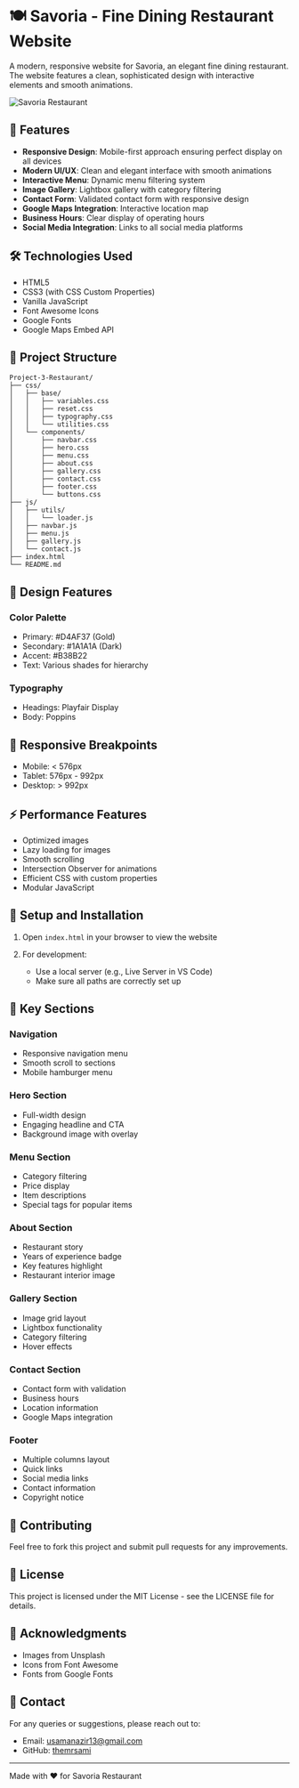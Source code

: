 # 🍽️ Savoria - Fine Dining Restaurant Website

A modern, responsive website for Savoria, an elegant fine dining restaurant. The website features a clean, sophisticated design with interactive elements and smooth animations.

![Savoria Restaurant](https://images.unsplash.com/photo-1414235077428-338989a2e8c0?auto=format&fit=crop&w=800)

## 🚀 Features

- **Responsive Design**: Mobile-first approach ensuring perfect display on all devices
- **Modern UI/UX**: Clean and elegant interface with smooth animations
- **Interactive Menu**: Dynamic menu filtering system
- **Image Gallery**: Lightbox gallery with category filtering
- **Contact Form**: Validated contact form with responsive design
- **Google Maps Integration**: Interactive location map
- **Business Hours**: Clear display of operating hours
- **Social Media Integration**: Links to all social media platforms

## 🛠️ Technologies Used

- HTML5
- CSS3 (with CSS Custom Properties)
- Vanilla JavaScript
- Font Awesome Icons
- Google Fonts
- Google Maps Embed API

## 📁 Project Structure

```
Project-3-Restaurant/
├── css/
│   ├── base/
│   │   ├── variables.css
│   │   ├── reset.css
│   │   ├── typography.css
│   │   └── utilities.css
│   └── components/
│       ├── navbar.css
│       ├── hero.css
│       ├── menu.css
│       ├── about.css
│       ├── gallery.css
│       ├── contact.css
│       ├── footer.css
│       └── buttons.css
├── js/
│   ├── utils/
│   │   └── loader.js
│   ├── navbar.js
│   ├── menu.js
│   ├── gallery.js
│   └── contact.js
├── index.html
└── README.md
```

## 🎨 Design Features

### Color Palette
- Primary: #D4AF37 (Gold)
- Secondary: #1A1A1A (Dark)
- Accent: #B38B22
- Text: Various shades for hierarchy

### Typography
- Headings: Playfair Display
- Body: Poppins

## 📱 Responsive Breakpoints

- Mobile: < 576px
- Tablet: 576px - 992px
- Desktop: > 992px

## ⚡ Performance Features

- Optimized images
- Lazy loading for images
- Smooth scrolling
- Intersection Observer for animations
- Efficient CSS with custom properties
- Modular JavaScript

## 🔧 Setup and Installation

1. Open `index.html` in your browser to view the website

2. For development:
   - Use a local server (e.g., Live Server in VS Code)
   - Make sure all paths are correctly set up

## 🌟 Key Sections

### Navigation
- Responsive navigation menu
- Smooth scroll to sections
- Mobile hamburger menu

### Hero Section
- Full-width design
- Engaging headline and CTA
- Background image with overlay

### Menu Section
- Category filtering
- Price display
- Item descriptions
- Special tags for popular items

### About Section
- Restaurant story
- Years of experience badge
- Key features highlight
- Restaurant interior image

### Gallery Section
- Image grid layout
- Lightbox functionality
- Category filtering
- Hover effects

### Contact Section
- Contact form with validation
- Business hours
- Location information
- Google Maps integration

### Footer
- Multiple columns layout
- Quick links
- Social media links
- Contact information
- Copyright notice

## 🤝 Contributing

Feel free to fork this project and submit pull requests for any improvements.

## 📄 License

This project is licensed under the MIT License - see the LICENSE file for details.

## 🙏 Acknowledgments

- Images from Unsplash
- Icons from Font Awesome
- Fonts from Google Fonts

## 📧 Contact

For any queries or suggestions, please reach out to:
- Email: usamanazir13@gmail.com
- GitHub: [themrsami](https://github.com/themrsami)

---
Made with ❤️ for Savoria Restaurant
